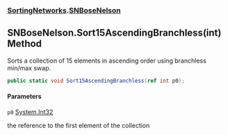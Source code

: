 ### [SortingNetworks](SortingNetworks.md 'SortingNetworks').[SNBoseNelson](SortingNetworks.SNBoseNelson.md 'SortingNetworks.SNBoseNelson')

## SNBoseNelson.Sort15AscendingBranchless(int) Method

Sorts a collection of 15 elements in ascending order using branchless min/max swap.

```csharp
public static void Sort15AscendingBranchless(ref int p0);
```
#### Parameters

<a name='SortingNetworks.SNBoseNelson.Sort15AscendingBranchless(int).p0'></a>

`p0` [System.Int32](https://docs.microsoft.com/en-us/dotnet/api/System.Int32 'System.Int32')

the reference to the first element of the collection
